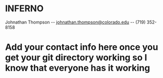 # INFERNO
Johnathan Thompson -- johnathan.thompson@colorado.edu -- (719) 352-8158
# Add your contact info here once you get your git directory working so I know that everyone has it working
